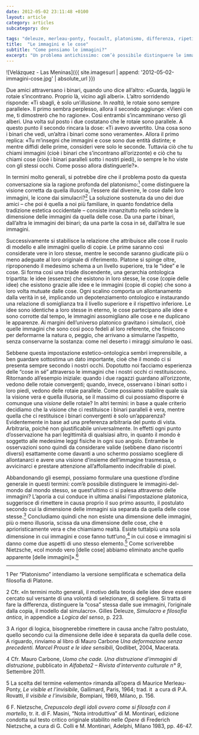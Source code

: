 ```yaml
---
date: 2012-05-02 23:11:48 +0100
layout: article
category: articles
subcategory: dev

tags: "deleuze, merleau-ponty, foucault, platonismo, differenza, ripetizione"
title:  "Le immagini e le cose"
subtitle: "Come pensiamo le immagini?"
excerpt: "Un problema antichissimo: com’è possibile distinguere le immagini del mondo dal mondo stesso, se quest’ultimo ci si palesa attraverso delle immagini?"
---
```


![Velázquez - Las Meninas]({{ site.imagesurl | append: '2012-05-02-immagini-cose.jpg' | absolute_url }})

Due amici attraversano i binari, quando uno dice all’altro: «Guarda, laggiù le rotaie s’incontrano. Proprio là, vicino agli alberi». L’altro sorridendo risponde: «Ti sbagli, è solo un’_illusione_. In _realtà_, le rotaie sono sempre parallele». Il primo sembra perplesso, allora il secondo aggiunge: «Vieni con me, ti dimostrerò che ho ragione». Così entrambi s’incamminano verso gli alberi. Una volta sul posto i due costatano che le rotaie sono parallele. A questo punto il secondo rincara la dose: «Ti avevo avvertito. Una cosa sono i binari che vedi, un’altra i binari come sono veramente». Allora il primo replica: «Tu m’insegni che immagini e cose sono due entità distinte; e mentre diffidi delle prime, consideri vere solo le seconde. Tuttavia ciò che tu chiami immagini (cioè i binari che s’incontrano all’orizzonte) e ciò che tu chiami cose (cioè i binari paralleli sotto i nostri piedi), io sempre le ho viste con gli stessi occhi. Come posso allora distinguerle?».

In termini molto generali, si potrebbe dire che il problema posto da questa conversazione sia la ragione profonda del platonismo:<a href="#1"><sup>1</sup></a> come distinguere la visione corretta da quella illusoria, l’essere dal divenire, le cose dalle loro immagini, le icone dai simulacri?<a href="#2"><sup>2</sup></a> La soluzione sostenuta da uno dei due amici – che poi è quella a noi più familiare, in quanto fondatrice della tradizione estetica occidentale – consiste innanzitutto nello scindere la dimensione delle immagini da quella delle cose. Da una parte i binari, dall’altra le immagini dei binari; da una parte la cosa in sé, dall’altra le sue immagini.

Successivamente si stabilisce la relazione che attribuisce alle cose il ruolo di modello e alle immagini quello di copie. Le prime saranno così considerate vere in loro stesse, mentre le seconde saranno giudicate più o meno adeguate al loro originale di riferimento. Platone si spinge oltre, riproponendo il medesimo schema a un livello superiore, tra le “idee” e le cose. Si forma così una triade discendente, una gerarchia ontologica tripartita: le idee (essenze) che esistono in loro stesse, le cose (copie delle idee) che esistono grazie alle idee e le immagini (copie di copie) che sono a loro volta mutuate dalle cose. Ogni scalino comporta un allontanamento dalla verità in sé, implicando un depotenziamento ontologico e instaurando una relazione di somiglianza tra il livello superiore e il rispettivo inferiore. Le idee sono identiche a loro stesse in eterno, le cose partecipano alle idee e sono corrotte dal tempo, le immagini assomigliano alle cose e ne duplicano le apparenze. Ai margini dell’universo platonico gravitano i simulacri, cioè quelle immagini che sono così poco fedeli al loro referente, che finiscono per deformarne la natura o, peggio, che arrivano a simularne l’aspetto, senza conservarne la sostanza: come nel deserto i miraggi _simulano_ le oasi.

Sebbene questa impostazione estetico-ontologica sembri irreprensibile, a ben guardare sottostima un dato importante, cioè che il mondo ci si presenta sempre secondo i nostri occhi. Dopotutto noi facciamo esperienza delle “cose in sé” attraverso le immagini che i nostri occhi ci restituiscono. Ritornando all’esempio iniziale: quando i due ragazzi guardano all’orizzonte, vedono delle rotaie convergenti; quando, invece, osservano i binari sotto i loro piedi, vedono delle rotaie parallele. Come possiamo stabilire quale sia la visione vera e quella illusoria, se il massimo di cui possiamo disporre è comunque una _visione_ delle rotaie? In altri termini: in base a quale criterio decidiamo che la visione che ci restituisce i binari paralleli è vera, mentre quella che ci restituisce i binari convergenti è solo un’apparenza? Evidentemente in base ad una preferenza arbitraria del punto di vista. Arbitraria, poiché non giustificabile universalmente. In effetti ogni punto d’osservazione ha pari legittimità di qualsiasi altro, in quanto il mondo è soggetto alle medesime leggi fisiche in ogni suo angolo. Entrambe le osservazioni sono quindi da considerare valide (sebbene diano riscontri diversi) esattamente come davanti a uno schermo possiamo scegliere di allontanarci e avere una visione d’insieme dell’immagine trasmessa, o avvicinarci e prestare attenzione all’affollamento indecifrabile di pixel.

Abbandonando gli esempi, possiamo formulare una questione d’ordine generale in questi termini: com’è possibile distinguere le immagini-del-mondo dal mondo stesso, se quest’ultimo ci si palesa attraverso delle immagini? L’aporia a cui conduce in ultima analisi l’impostazione platonica, suggerisce di rimettere in causa proprio il suo primo assunto, il postulato secondo cui la dimensione delle immagini sia separata da quella delle cose stesse.<a href="#3"><sup>3</sup></a> Concludiamo quindi che non esiste una dimensione delle immagini, più o meno illusoria, scissa da una dimensione delle cose, che è aprioristicamente vera e che chiamiamo realtà. Esiste tuttalpiù una sola dimensione in cui immagini e cose fanno tutt’uno,<a href="#4"><sup>4</sup></a> in cui cose e immagini si danno come due aspetti di uno stesso elemento.<a href="#5"><sup>5</sup></a> Come scriverebbe Nietzsche, «col mondo vero [delle cose] abbiamo eliminato anche quello apparente [delle immagini]».<a href="#6"><sup>6</sup></a>

<hr/>

<a class="footnote" id="1">1</a> Per “Platonismo” intendiamo la versione semplificata e schematica della filosofia di Platone.

<a class="footnote" id="2">2</a> Cfr. «In termini molto generali, il motivo della teoria delle idee deve essere cercato sul versante di una volontà di selezionare, di scegliere. Si tratta di fare la differenza, distinguere la “cosa” stessa dalle sue immagini, l’originale dalla copia, il modello dal simulacro». Gilles Deleuze, _Simulacro e filosofia antica_, in appendice a _Logica del senso_, p. 223.

<a class="footnote" id="3">3</a> A rigor di logica, bisognerebbe rimettere in causa anche l’altro postulato, quello secondo cui la dimensione delle idee è separata da quella delle cose. A riguardo, rinviamo al libro di Mauro Carbone _Una deformazione senza precedenti. Marcel Proust e le idee sensibili_, Qodlibet, 2004, Macerata.

<a class="footnote" id="4">4</a> Cfr. Mauro Carbone, _Uomo che cade. Una distruzione d’immagini di distruzione_, pubblicato in _Alfabeta2 – Rivista d’intervento culturale n° 9_, Settembre 2011.

<a class="footnote" id="5">5</a> La scelta del termine «elemento» rimanda all’opera di Maurice Merleau-Ponty, _Le visible et l’invisibile_, Gallimard, Paris, 1964; trad. it  a cura di P.A. Rovatti, _Il visibile e l’invisibile_, Bompiani, 1969, Milano, p. 156.

<a class="footnote" id="6">6</a> F. Nietzsche, _Crepuscolo degli idoli ovvero come si filosofa con il martello_, tr. it. di F. Masini, “Nota introduttiva” di M. Montinari, edizione condotta sul testo critico originale stabilito nelle _Opere_ di Frederich Nietzsche, a cura di G. Colli e M. Montinari, Adelphi, Milano 1983, pp. 46-47.
